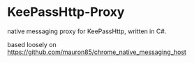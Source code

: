 # KeePassHttp-Proxy
native messaging proxy for KeePassHttp, written in C#.

based loosely on https://github.com/mauron85/chrome_native_messaging_host
